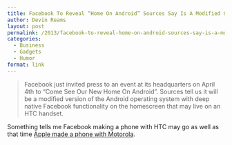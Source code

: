 ```yaml
---
title: Facebook To Reveal “Home On Android” Sources Say Is A Modified OS On HTC
author: Devin Reams
layout: post
permalink: /2013/facebook-to-reveal-home-on-android-sources-say-is-a-modified-os-on-htc/
categories:
  - Business
  - Gadgets
  - Humor
format: link
---
```

> Facebook just invited press to an event at its headquarters on April 4th to “Come See Our New Home On Android”. Sources tell us it will be a modified version of the Android operating system with deep native Facebook functionality on the homescreen that may live on an HTC handset.

Something tells me Facebook making a phone with HTC may go as well as that time [Apple made a phone with Motorola][1].

 [1]: http://en.wikipedia.org/wiki/Motorola_Rokr